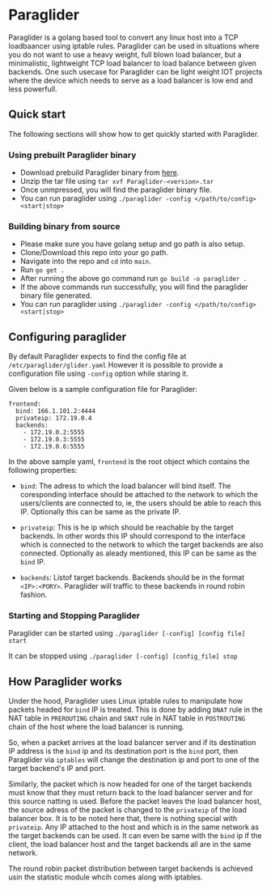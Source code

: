 # Paraglider

Paraglider is a golang based tool to convert any linux host into a TCP loadbaancer using iptable rules. Paraglider can be used
in situations where you do not want to use a heavy weight, full blown load balancer, but a minimalistic, lightweight 
TCP load balancer to load balance between given backends. One such usecase for Paraglider can be light weight IOT 
projects where the device which needs to serve as a load balancer is low end and less powerfull.

## Quick start

The following sections will show how to get quickly started with Paraglider.

### Using prebuilt Paraglider binary

- Download prebuild Paraglider binary from [here](https://github.com/djmgit/Paraglider/releases/download/v0.1.1/paraglider-0.1.1.tar.gz).
- Unzip the tar file using ```tar xvf Paraglider-<version>.tar```
- Once unmpressed, you will find the paraglider binary file.
- You can run paraglider using ```./paraglider -config </path/to/config> <start|stop>```

### Building binary from source

- Please make sure you have golang setup and go path is also setup.
- Clone/Download this repo into your go path.
- Navigate into the repo and ```cd``` into ```main```.
- Run ```go get .```
- After running the above go command run ```go build -o paraglider .```
- If the above commands run successfully, you will find the paraglider binary file generated.
- You can run paraglider using ```./paraglider -config </path/to/config> <start|stop>```

## Configuring paraglider

By default Paraglider expects to find the config file at ```/etc/paraglider/glider.yaml```
However it is possible to provide a configuration file using ```-config``` option while staring it.

Given below is a sample configuration file for Paraglider:

```
frontend:
  bind: 166.1.101.2:4444
  privateip: 172.19.0.4
  backends:
    - 172.19.0.2:5555
    - 172.19.0.3:5555
    - 172.19.0.6:5555
```

In the above sample yaml, ```frontend``` is the root object which contains the following properties:

- ```bind```: The adress to which the load balancer will bind itself. The coresponding interface should be attached to the
  network to which the users/clients are connected to, ie, the users should be able to reach this IP.
  Optionally this can be same as the private IP.
  
- ```privateip```: This is he ip which should be reachable by the target backends. In other words this IP should 
  correspond to the interface which is connected to the network to which the target backends are also connected. 
  Optionally as aleady mentioned, this IP can be same as the ```bind``` IP.
  
- ```backends```: Listof target backends. Backends should be in the format ```<IP>:<PORY>```. Paraglider will traffic to
  these backends in round robin fashion.

### Starting and Stopping Paraglider

Paraglider can be started using ```./paraglider [-config] [config file] start ```

It can be stopped using ```./paraglider [-config] [config_file] stop```

## How Paraglider works 

Under the hood, Paraglider uses Linux iptable rules to manipulate how packets headed for ```bind``` IP is treated.
This is done by adding ```DNAT``` rule in the NAT table in ```PREROUTING``` chain and ```SNAT``` rule in NAT table in
```POSTROUTING``` chain of the host where the load balancer is running.

So, when a packet arrives at the load balancer server and if its destination IP address is the ```bind``` ip and its
destination port is the ```bind``` port, then Paraglider via ```iptables``` will change the destination ip and
port to one of the target backend's IP and port.

Similarly, the packet which is now headed for one of the target backends must know that they must return back to the 
load balancer server and for this source natting is used. Before the packet leaves the load balancer host, the source
adress of the packet is changed to the ```privateip``` of the load balancer box. It is to be noted here that, there is
nothing special with ```privateip```. Any IP attached to the host and which is in the same network as the target backends
can be used. It can even be same with the ```bind``` ip if the client, the load balancer host and the target backends
all are in the same network.

The round robin packet distribution between target backends is achieved usin the statistic module whcih comes along with
iptables.
